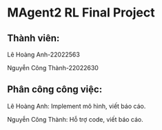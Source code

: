 # MAgent2 RL Final Project
## Thành viên: 
Lê Hoàng Anh-22022563

Nguyễn Công Thành-22022630
## Phân công công việc:
Lê Hoàng Anh: Implement mô hình, viết báo cáo.

Nguyễn Công Thành: Hỗ trợ code, viết báo cáo.
